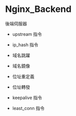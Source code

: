 # Nginx_Backend
後端伺服器


* upstream 指令

* ip_hash 指令

* 域名跳躍

* 域名鏡像

* 位址重定義

* 位址轉發

* keepalive 指令

* least_conn 指令


